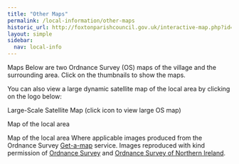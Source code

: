 ```yaml
---
title: "Other Maps"
permalink: /local-information/other-maps
historic_url: http://foxtonparishcouncil.gov.uk/interactive-map.php?id=544
layout: simple
sidebar:
  nav: local-info
---
```


Maps
Below are two Ordnance Survey (OS) maps of the village and the surrounding area. Click on the thumbnails to show the maps.

You can also view a large dynamic satellite map of the local area by clicking on the logo below:

Large-Scale Satellite Map
(click icon to view large OS map)


Map of the local area
     	
Map of the local area
Where applicable images produced from the Ordnance Survey [Get-a-map](http://www.getamap.ordnancesurveyleisure.co.uk/) service. Images reproduced with kind permission of [Ordnance Survey](http://www.ordnancesurvey.co.uk/) and [Ordnance Survey of Northern Ireland](http://www.osni.gov.uk/).
